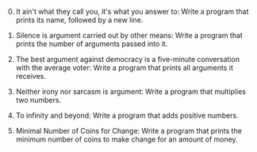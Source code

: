 0. It ain't what they call you, it's what you answer to:
	Write a program that prints its name, followed by a new line.

1. Silence is argument carried out by other means:
	Write a program that prints the number of arguments passed into it.

2. The best argument against democracy is a five-minute conversation with the average voter:
	Write a program that prints all arguments it receives.

3. Neither irony nor sarcasm is argument:
	Write a program that multiplies two numbers.

4. To infinity and beyond:
	Write a program that adds positive numbers.

5. Minimal Number of Coins for Change:
	Write a program that prints the minimum number of coins to make change for an amount of money.


